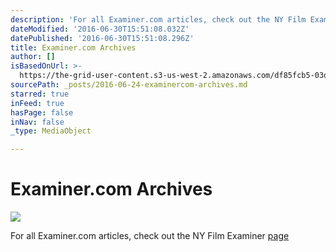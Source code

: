```yaml
---
description: 'For all Examiner.com articles, check out the NY Film Examiner page'
dateModified: '2016-06-30T15:51:08.032Z'
datePublished: '2016-06-30T15:51:08.296Z'
title: Examiner.com Archives
author: []
isBasedOnUrl: >-
  https://the-grid-user-content.s3-us-west-2.amazonaws.com/df85fcb5-03d7-4a0f-af05-cfcea059e565.jpg
sourcePath: _posts/2016-06-24-examinercom-archives.md
starred: true
inFeed: true
hasPage: false
inNav: false
_type: MediaObject

---
```

# Examiner.com Archives
![](https://the-grid-user-content.s3-us-west-2.amazonaws.com/df85fcb5-03d7-4a0f-af05-cfcea059e565.jpg)

For all Examiner.com articles, check out the NY Film Examiner [page][0]

[0]: http://www.examiner.com/film-in-new-york/marcos-bernal-salas